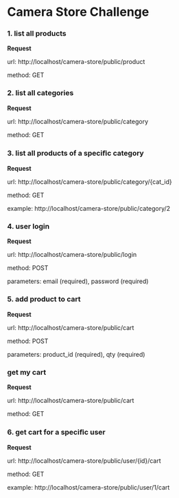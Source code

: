# Camera Store Challenge

### 1. list all products

**Request**

url: http://localhost/camera-store/public/product

method: GET

### 2. list all categories 

**Request**

url: http://localhost/camera-store/public/category

method: GET

### 3. list all products of a speciﬁc category 

**Request**

url: http://localhost/camera-store/public/category/{cat_id}

method: GET

example: http://localhost/camera-store/public/category/2

### 4. user login

**Request**

url: http://localhost/camera-store/public/login

method: POST

parameters: email (required), password (required)

### 5. add product to cart

**Request**

url: http://localhost/camera-store/public/cart

method: POST

parameters: product_id (required), qty (required)

### get my cart

**Request**

url: http://localhost/camera-store/public/cart

method: GET

### 6. get cart for a speciﬁc user 

**Request**

url: http://localhost/camera-store/public/user/{id}/cart

method: GET

example: http://localhost/camera-store/public/user/1/cart
